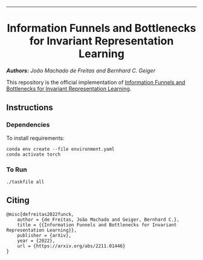 ---

<span style="text-align: center;">

# Information Funnels and Bottlenecks for Invariant Representation Learning

</span>

_**Authors:** João Machado de Freitas and Bernhard C. Geiger_

This repository is the official implementation of
[Information Funnels and Bottlenecks for Invariant Representation Learning](https://arxiv.org/abs/2211.01446).

## Instructions

### Dependencies

To install requirements:
```shell
conda env create --file environment.yaml
conda activate torch
```

### To Run

```shell
./taskfile all
```

## Citing
```text
@misc{defreitas2022funck,
    author = {de Freitas, João Machado and Geiger, Bernhard C.},
    title = {{Information Funnels and Bottlenecks for Invariant Representation Learning}},
    publisher = {arXiv},
    year = {2022},
    url = {https://arxiv.org/abs/2211.01446}
}
```
